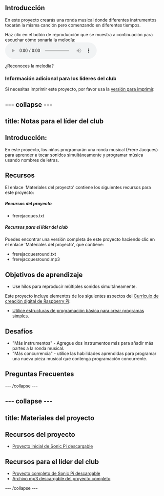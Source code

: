 ## Introducción

En este proyecto crearás una ronda musical donde diferentes instrumentos tocarán la misma canción pero comenzando en diferentes tiempos.

<div id="audio-preview" class="pdf-hidden">
  Haz clic en el botón de reproducción que se muestra a continuación para escuchar cómo sonaría la melodía: <audio controls preload> <source src="resources/frerejacquesround.mp3" type="audio/mpeg"> Your browser does not support the <code>audio</code> element. </audio>
</div>

¿Reconoces la melodía?

### Información adicional para los líderes del club

Si necesitas imprimir este proyecto, por favor usa la [versión para imprimir](https://projects.raspberrypi.org/en/projects/musical-round/print).

## \--- collapse \---

## title: Notas para el líder del club

## Introducción:

En este proyecto, los niños programarán una ronda musical (Frere Jacques) para aprender a tocar sonidos simultáneamente y programar música usando nombres de letras.

## Recursos

El enlace 'Materiales del proyecto' contiene los siguientes recursos para este proyecto:

##### Recursos del proyecto

* frerejacques.txt

##### Recursos para el líder del club

Puedes encontrar una versión completa de este proyecto haciendo clic en el enlace 'Materiales del proyecto', que contiene:

* frerejacquesround.txt
* frerejacquesround.mp3

## Objetivos de aprendizaje

* Use hilos para reproducir múltiples sonidos simultáneamente.

Este proyecto incluye elementos de los siguientes aspectos del [Currículo de creación digital de Raspberry Pi](http://rpf.io/curriculum):

* [Utilice estructuras de programación básica para crear programas simples.](https://www.raspberrypi.org/curriculum/programming/creator)

## Desafíos

* "Más instrumentos" - Agregue dos instrumentos más para añadir más partes a la ronda musical.
* "Más concurrencia" - utilice las habilidades aprendidas para programar una nueva pieza musical que contenga programación concurrente.

## Preguntas Frecuentes

\--- /collapse \---

## \--- collapse \---

## title: Materiales del proyecto

## Recursos del proyecto

* [Proyecto inicial de Sonic Pi descargable](resources/frerejacques.txt)

## Recursos para el líder del club

* [Proyecto completo de Sonic Pi descargable](resources/frerejacquesround.txt)
* [Archivo mp3 descargable del proyecto completo](resources/frerejacquesround.mp3)

\--- /collapse \---